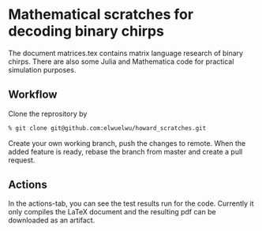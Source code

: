 # Mathematical scratches for decoding binary chirps

The document matrices.tex contains matrix language research of binary chirps. There are also some Julia and Mathematica code for practical simulation purposes.

## Workflow

Clone the reprository by

```bash
% git clone git@github.com:elwuelwu/howard_scratches.git
```

Create your own working branch, push the changes to remote. When the added feature is ready, rebase the branch from master and create a pull request.

## Actions

In the actions-tab, you can see the test results run for the code. Currently it only compiles the LaTeX document and the resulting pdf can be downloaded as an artifact.
